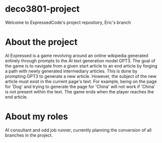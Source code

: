 # deco3801-project

Welcome to ExpressedCode's project repository, Eric's branch

# About the project

AI Expressed is a game revolving around an online wikipedia generated entirely through prompts to the AI text generation model GPT3. The goal of the game is to navigate from a given start article to an end article by forging a path with newly generated intermediary articles. This is done by prompting GPT3 to generate a new article. However, the subject of the new article must exist in the current page's text. For example, being on the page for 'Dog' and trying to generate the page for 'China' will not work if 'China' is not present within the text. The game ends when the player reaches the end article.

# About my roles

AI consultant and odd job runner, currently planning the conversion of all branches in the project.
